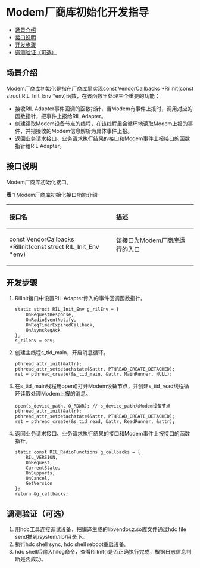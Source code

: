 # Modem厂商库初始化开发指导<a name="ZH-CN_TOPIC_0000001149333801"></a>

-   [场景介绍](#section219mcpsimp)
-   [接口说明](#section225mcpsimp)
-   [开发步骤](#section1432655815216)
-   [调测验证（可选）](#section268mcpsimp)

## 场景介绍<a name="section219mcpsimp"></a>

Modem厂商库初始化是指在厂商库里实现const VendorCallbacks \*RilInit\(const struct RIL\_Init\_Env \*env\)函数，在该函数里处理三个重要的功能：

-   接收RIL Adapter事件回调的函数指针，当Modem有事件上报时，调用对应的函数指针，把事件上报给RIL Adapter。
-   创建读取Modem设备节点的线程，在该线程里会循环地读取Modem上报的事件，并把接收的Modem信息解析为具体事件上报。
-   返回业务请求接口、业务请求执行结果的接口和Modem事件上报接口的函数指针给RIL Adapter。

## 接口说明<a name="section225mcpsimp"></a>

Modem厂商库初始化接口。

**表 1**  Modem厂商库初始化接口功能介绍

<a name="table228mcpsimp"></a>
<table><thead align="left"><tr id="row234mcpsimp"><th class="cellrowborder" valign="top" width="56.99999999999999%" id="mcps1.2.3.1.1"><p id="p236mcpsimp"><a name="p236mcpsimp"></a><a name="p236mcpsimp"></a>接口名</p>
</th>
<th class="cellrowborder" valign="top" width="43%" id="mcps1.2.3.1.2"><p id="p238mcpsimp"><a name="p238mcpsimp"></a><a name="p238mcpsimp"></a>描述</p>
</th>
</tr>
</thead>
<tbody><tr id="row240mcpsimp"><td class="cellrowborder" valign="top" width="56.99999999999999%" headers="mcps1.2.3.1.1 "><p id="p242mcpsimp"><a name="p242mcpsimp"></a><a name="p242mcpsimp"></a>const  VendorCallbacks *RilInit(const struct RIL_Init_Env *env)</p>
</td>
<td class="cellrowborder" valign="top" width="43%" headers="mcps1.2.3.1.2 "><p id="p244mcpsimp"><a name="p244mcpsimp"></a><a name="p244mcpsimp"></a>该接口为Modem厂商库运行的入口</p>
</td>
</tr>
</tbody>
</table>

## 开发步骤<a name="section1432655815216"></a>

1.  RilInit接口中设置RIL Adapter传入的事件回调函数指针。

    ```
    static struct RIL_Init_Env g_rilEnv = {
        OnRequestResponse,
        OnRadioEventNotify,
        OnReqTimerExpiredCallback,
        OnAsyncReqAck
    };
    s_rilenv = env;
    ```

2.  创建主线程s\_tid\_main，开启消息循环。

    ```
    pthread_attr_init(&attr);
    pthread_attr_setdetachstate(&attr, PTHREAD_CREATE_DETACHED); 
    ret = pthread_create(&s_tid_main, &attr, MainRunner, NULL);
    ```

3.  在s\_tid\_main线程用open\(\)打开Modem设备节点，并创建s\_tid\_read线程循环读取处理Modem上报的消息。

    ```
    open(s_device_path, O_RDWR); // s_device_path为Modem设备节点        
    pthread_attr_init(&attr); 
    pthread_attr_setdetachstate(&attr, PTHREAD_CREATE_DETACHED); 
    ret = pthread_create(&s_tid_read, &attr, ReadRunner, &attr);
    ```

4.  返回业务请求接口、业务请求执行结果的接口和Modem事件上报接口的函数指针。

    ```
    static const RIL_RadioFunctions g_callbacks = {
        RIL_VERSION,
        OnRequest,
        CurrentState,
        OnSupports,
        OnCancel,
        GetVersion
    };
    return &g_callbacks;
    ```


## 调测验证（可选）<a name="section268mcpsimp"></a>

1.  用hdc工具连接调试设备，把编译生成的libvendor.z.so库文件通过hdc file send推到/system/lib/目录下。
2.  执行hdc shell sync, hdc shell reboot重启设备。
3.  hdc shell后输入hilog命令，查看RilInit\(\)是否正确执行完成，根据日志信息判断是否成功。

